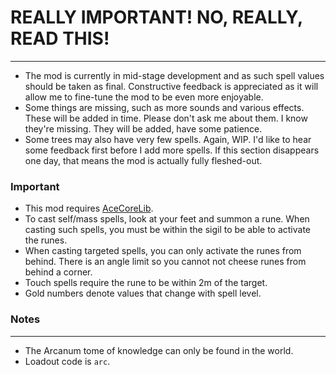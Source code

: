 # REALLY IMPORTANT! NO, REALLY, READ THIS!
---
- The mod is currently in mid-stage development and as such spell values should be taken as final. Constructive feedback is appreciated as it will allow me to fine-tune the mod to be even more enjoyable.
- Some things are missing, such as more sounds and various effects. These will be added in time. Please don't ask me about them. I know they're missing. They will be added, have some patience.
- Some trees may also have very few spells. Again, WIP. I'd like to hear some feedback first before I add more spells. If this section disappears one day, that means the mod is actually fully fleshed-out.

### Important
- This mod requires [AceCoreLib](https://gitlab.com/accensi/hd-addons/acecorelib).
- To cast self/mass spells, look at your feet and summon a rune. When casting such spells, you must be within the sigil to be able to activate the runes.
- When casting targeted spells, you can only activate the runes from behind. There is an angle limit so you cannot not cheese runes from behind a corner.
- Touch spells require the rune to be within 2m of the target.
- Gold numbers denote values that change with spell level.

### Notes
---
- The Arcanum tome of knowledge can only be found in the world.
- Loadout code is `arc`.